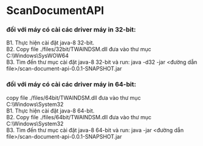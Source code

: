 # ScanDocumentAPI
### đối với máy có cài các driver máy in 32-bit:
B1. Thực hiện cài đặt java-8 32-bit.<br/>
B2. Copy file ./files/32bit/TWAINDSM.dll đưa vào thư mục C:\Windows\SysWOW64<br/>
B3. Tìm đến thư mục cài đặt java-8 32-bit và run: java -d32 -jar <đường dẫn file>/scan-document-api-0.0.1-SNAPSHOT.jar<br/>
### đối với máy có cài các driver máy in 64-bit:<br/>
copy file ./files/64bit/TWAINDSM.dll đưa vào thư mục C:\Windows\System32<br/>
B1. Thực hiện cài đặt java-8 64-bit.<br/>
B2. Copy file ./files/64bit/TWAINDSM.dll đưa vào thư mục C:\Windows\System32<br/>
B3. Tìm đến thư mục cài đặt java-8 64-bit và run: java -jar <đường dẫn file>/scan-document-api-0.0.1-SNAPSHOT.jar<br/>
